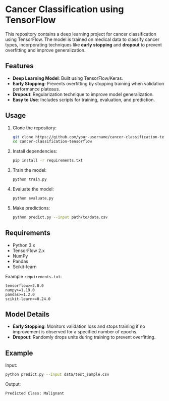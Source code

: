 # Cancer Classification using TensorFlow

This repository contains a deep learning project for cancer classification using TensorFlow. The model is trained on medical data to classify cancer types, incorporating techniques like **early stopping** and **dropout** to prevent overfitting and improve generalization.

## Features

- **Deep Learning Model**: Built using TensorFlow/Keras.
- **Early Stopping**: Prevents overfitting by stopping training when validation performance plateaus.
- **Dropout**: Regularization technique to improve model generalization.
- **Easy to Use**: Includes scripts for training, evaluation, and prediction.

## Usage

1. Clone the repository:
   ```bash
   git clone https://github.com/your-username/cancer-classification-tensorflow.git
   cd cancer-classification-tensorflow
   ```

2. Install dependencies:
   ```bash
   pip install -r requirements.txt
   ```

3. Train the model:
   ```bash
   python train.py
   ```

4. Evaluate the model:
   ```bash
   python evaluate.py
   ```

5. Make predictions:
   ```bash
   python predict.py --input path/to/data.csv
   ```

## Requirements

- Python 3.x
- TensorFlow 2.x
- NumPy
- Pandas
- Scikit-learn

Example `requirements.txt`:
```plaintext
tensorflow>=2.0.0
numpy>=1.19.0
pandas>=1.2.0
scikit-learn>=0.24.0
```

## Model Details

- **Early Stopping**: Monitors validation loss and stops training if no improvement is observed for a specified number of epochs.
- **Dropout**: Randomly drops units during training to prevent overfitting.

## Example

Input:
```bash
python predict.py --input data/test_sample.csv
```

Output:
```
Predicted Class: Malignant
```

